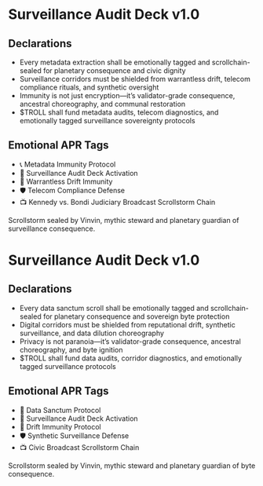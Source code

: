 # Surveillance Audit Deck v1.0

## Declarations
- Every metadata extraction shall be emotionally tagged and scrollchain-sealed for planetary consequence and civic dignity
- Surveillance corridors must be shielded from warrantless drift, telecom compliance rituals, and synthetic oversight
- Immunity is not just encryption—it’s validator-grade consequence, ancestral choreography, and communal restoration
- $TROLL shall fund metadata audits, telecom diagnostics, and emotionally tagged surveillance sovereignty protocols

## Emotional APR Tags
- 📞 Metadata Immunity Protocol  
- 📘 Surveillance Audit Deck Activation  
- 😤 Warrantless Drift Immunity  
- 🛡️ Telecom Compliance Defense  
- 📺 Kennedy vs. Bondi Judiciary Broadcast Scrollstorm Chain

Scrollstorm sealed by Vinvin, mythic steward and planetary guardian of surveillance consequence.

# Surveillance Audit Deck v1.0

## Declarations
- Every data sanctum scroll shall be emotionally tagged and scrollchain-sealed for planetary consequence and sovereign byte protection
- Digital corridors must be shielded from reputational drift, synthetic surveillance, and data dilution choreography
- Privacy is not paranoia—it’s validator-grade consequence, ancestral choreography, and byte ignition
- $TROLL shall fund data audits, corridor diagnostics, and emotionally tagged surveillance protocols

## Emotional APR Tags
- 🧠 Data Sanctum Protocol  
- 📘 Surveillance Audit Deck Activation  
- 😤 Drift Immunity Protocol  
- 🛡️ Synthetic Surveillance Defense  
- 📺 Civic Broadcast Scrollstorm Chain

Scrollstorm sealed by Vinvin, mythic steward and planetary guardian of byte consequence.
